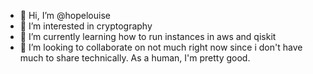 - 👋 Hi, I’m @hopelouise
- 👀 I’m interested in cryptography
- 🌱 I’m currently learning how to run instances in aws and qiskit
- 💞️ I’m looking to collaborate on not much right now since i don't have much to share technically. As a human, I'm pretty good.


<!---
hopelouise/hopelouise is a ✨ special ✨ repository because its `README.md` (this file) appears on your GitHub profile.
You can click the Preview link to take a look at your changes.
--->

